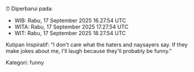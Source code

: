⏰ Diperbarui pada:
- WIB: Rabu, 17 September 2025 16.27.54 UTC
- WITA: Rabu, 17 September 2025 17.27.54 UTC
- WIT: Rabu, 17 September 2025 18.27.54 UTC

Kutipan Inspiratif:
"I don't care what the haters and naysayers say. If they make jokes about me, I'll laugh because they'll probably be funny."


Kategori: funny

